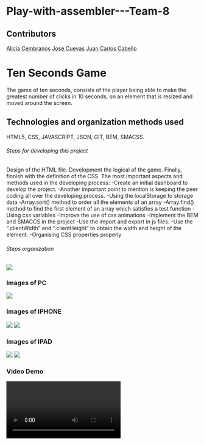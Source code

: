# Play-with-assembler---Team-8

## Contributors

<a href="https://github.com/alicembranos">Alicia Cembranos</a>
<a href="https://github.com/jose-cuevas">José Cuevas</a>
<a href="https://github.com/JcarlosCabello1991">Juan Carlos Cabello</a>

# Ten Seconds Game
The game of ten seconds, consists of the player being able to make the greatest number of clicks in 10 seconds, on an element that is resized and moved around the screen.

## Technologies and organization methods used
HTML5, CSS, JAVASCRIPT, JSON, GIT, BEM, SMACSS.

###### Steps for developing this project
Design of the HTML file.
Development the logical of the game.
Finally, finnish with the definition of the CSS.
The most important aspects and methods used in the developing process:
-Create an initial dashboard to develop the project.
-Another  important point to mention is keeping the peer coding all over the developing process.
-Using the localStorage to storage data
-Array.sort() method to order all the elements of an array
-Array.find() method to find  the first element of an array which satisfies a test function
-Using css variables
-Improve the use of css animations
-Implement the BEM and SMACCS in the project
-Use the import and export in js files.
-Use the “.clientWidth” and “.clientHeight” to obtain the width and height of the element.
-Organising CSS properties properly

###### Steps organization
<img src ="./src/assets/images/Whiteboard.png">

### Images of PC

<img src ="./src/assets/images/pc10seconds.png">

### Images of IPHONE
<img src ="./src/assets/images/iphone.png">
<img src ="./src/assets/images/iphone1.png">

### Images of IPAD
<img src ="./src/assets/images/ipad.png">
<img src ="./src/assets/images/ipad1.png">

### Video Demo

<video src=".src/assets/audio/demo.mp4">

